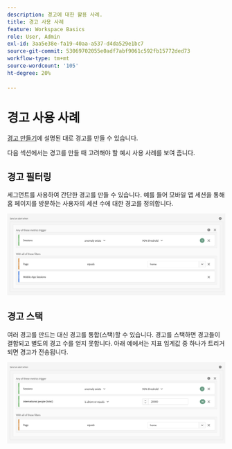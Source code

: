 ```yaml
---
description: 경고에 대한 활용 사례.
title: 경고 사용 사례
feature: Workspace Basics
role: User, Admin
exl-id: 3aa5e38e-fa19-40aa-a537-d4da529e1bc7
source-git-commit: 53069702055e0adf7abf9061c592fb15772ded73
workflow-type: tm+mt
source-wordcount: '105'
ht-degree: 20%

---
```


# 경고 사용 사례

[경고 만들기](/help/components/c-intelligent-alerts/alert-builder.md)에 설명된 대로 경고를 만들 수 있습니다.

다음 섹션에서는 경고를 만들 때 고려해야 할 예시 사용 사례를 보여 줍니다.

## 경고 필터링

세그먼트를 사용하여 간단한 경고를 만들 수 있습니다. 예를 들어 모바일 앱 세션을 통해 홈 페이지를 방문하는 사용자의 세션 수에 대한 경고를 정의합니다.


![](assets/alerts-example1.png)



## 경고 스택

여러 경고를 만드는 대신 경고를 통합(스택)할 수 있습니다. 경고를 스택하면 경고들이 결합되고 별도의 경고 수를 얻지 못합니다. 아래 예에서는 지표 임계값 중 하나가 트리거되면 경고가 전송됩니다.

![](assets/alerts-example2.png)
